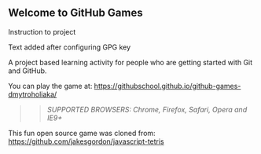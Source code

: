## Welcome to GitHub Games

Instruction to project

Text added after configuring GPG key

A project based learning activity for people who are getting started with Git and GitHub.

You can play the game at: https://githubschool.github.io/github-games-dmytroholiaka/

>> _*SUPPORTED BROWSERS*: Chrome, Firefox, Safari, Opera and IE9+_

This fun open source game was cloned from: https://github.com/jakesgordon/javascript-tetris
